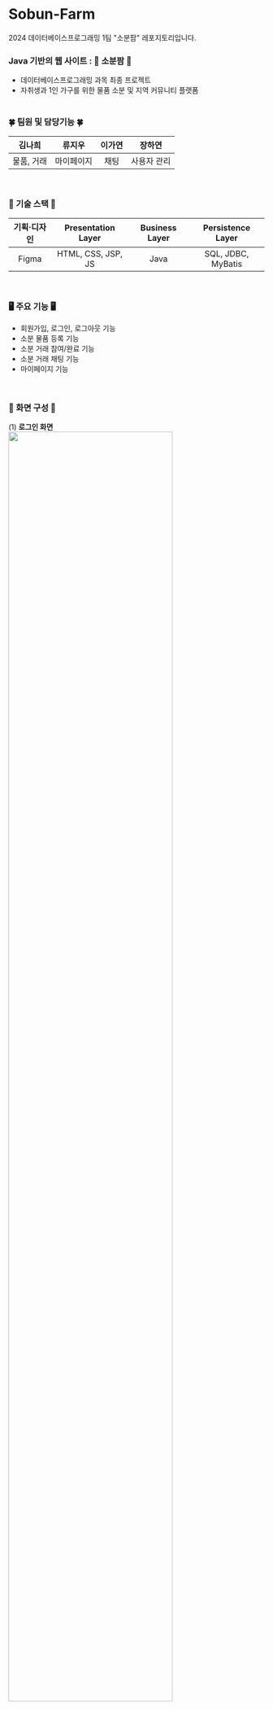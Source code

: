 # Sobun-Farm
2024 데이터베이스프로그래밍 1팀 "소분팜" 레포지토리입니다.

### Java 기반의 웹 사이트 : 🌱 소분팜 🌱
- 데이터베이스프로그래밍 과목 최종 프로젝트
- 자취생과 1인 가구를 위한 물품 소분 및 지역 커뮤니티 플랫폼
<br><br>

### 🍀 팀원 및 담당기능 🍀
|김나희|류지우|이가연|장하연|
  |:-------------:|:-------------:|:-------------:|:-------------:|
  |물품, 거래|마이페이지|채팅|사용자 관리|

<br>

### 🔨 기술 스택 🔨
  |기획·디자인|Presentation Layer|Business Layer|Persistence Layer|
  |:-------------:|:-------------:|:-------------:|:-------------:|
  |Figma|HTML, CSS, JSP, JS|Java|SQL, JDBC, MyBatis|

  <br>
  
### 🖥️ 주요 기능 🖥️
- 회원가입, 로그인, 로그아웃 기능
- 소분 물품 등록 기능
- 소분 거래 참여/완료 기능
- 소분 거래 채팅 기능
- 마이페이지 기능

<br>

### 🔎 화면 구성 🔎
(1) <b>로그인 화면<br>
<img width="80%" src="https://github.com/user-attachments/assets/6b6df5d6-393a-414e-a81d-b2d8417ea823"/><br><br>
(2) 회원가입 화면<br>
<img width="80%" src="https://github.com/user-attachments/assets/2a5e8ce7-9bc1-4b85-b1f0-fb9ab64de520"/><br><br>
(3) 메인 화면<br>
<img width="80%" src="https://github.com/user-attachments/assets/21107581-1bd3-49c6-a684-e42f57658de0"/><br><br>
(4) 소분 등록 화면<br>
<img width="80%" src="https://github.com/user-attachments/assets/caa26155-7b14-4d08-9dbc-a9bbb116bd71"/><br><br>
(5) 소분 상세 화면<br>
<img width="80%" src="https://github.com/user-attachments/assets/b86b5d21-2858-41ff-af00-5b018581c302"/><br><br>
(6) 채팅 화면<br>
<img width="80%" src="https://github.com/user-attachments/assets/7979ecbc-1d51-40c3-b4f3-0bf2dfe981f2"/><br><br>
(7) 마이페이지 화면<br>
<img width="80%" src="https://github.com/user-attachments/assets/287e7312-442f-4199-bf7a-7416fb6ce7b7"/><br><br></b>


 




